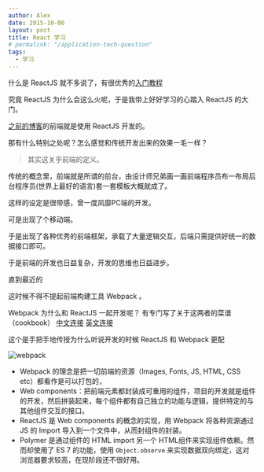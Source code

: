 ```yaml
---
author: Alex
date: 2015-10-06
layout: post
title: React 学习
# permalink: "/application-tech-question"
tags:
  - 学习
---
```


什么是 ReactJS 就不多说了，有很优秀的[入门教程](http://www.ruanyifeng.com/blog/2015/03/react.html)

究竟 ReactJS 为什么会这么火呢，于是我带上好好学习的心踏入 ReactJS 的大门。

[之前的博客](http://168.63.214.220)的前端就是使用 ReactJS 开发的。

那有什么特别之处呢？怎么感觉和传统开发出来的效果一毛一样？

> 其实这关乎前端的定义。

传统的概念里，前端就是所谓的前台，由设计师兄弟画一画前端程序员布一布局后台程序员(世界上最好的语言)套一套模板大概就成了。

这样的设定是很带感，曾一度风靡PC端的开发。

可是出现了个移动端。

于是出现了各种优秀的前端框架，承载了大量逻辑交互，后端只需提供好统一的数据接口即可。

于是前端的开发也日益复杂，开发的思维也日益进步。

直到最近的

这时候不得不提起前端构建工具 Webpack 。

Webpack 为什么和 ReactJS 一起开发呢？
有专门写了关于这两者的菜谱（cookbook）
[中文连接](https://fakefish.github.io/react-webpack-cookbook/)
[英文连接](https://christianalfoni.github.io/react-webpack-cookbook/)

这个是手把手地传授为什么听说开发的时候 ReactJS 和 Webpack 更配

![webpack][what-is-webpack]

- Webpack 的理念是把一切前端的资源（Images, Fonts, JS, HTML, CSS etc）都看作是可以打包的，
- Web components：把前端元素都封装成可重用的组件，项目的开发就是组件的开发，然后拼装起来，每个组件都有自己独立的功能与逻辑，提供特定的与其他组件交互的接口。
- ReactJS 是 Web components 的概念的实现，用 Webpack 将各种资源通过 JS 的 Import 导入到一个文件中，从而封组件的封装。
- Polymer 是通过组件的 HTML import 另一个 HTML组件来实现组件依赖。然而却使用了 ES 7 的功能，使用 `Object.observe` 来实现数据双向绑定，这对浏览器要求较高，在现阶段还不很好用。

[what-is-webpack]:http://webpack.github.io/assets/what-is-webpack.png